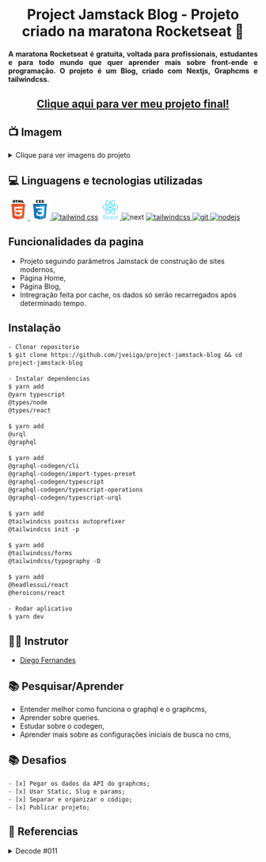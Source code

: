 <h1 align="center">Project Jamstack Blog - Projeto criado na maratona Rocketseat 🚀</h1>
<h4 align="justify">A maratona Rocketseat é gratuita, voltada para profissionais, estudantes e para todo mundo que quer aprender mais sobre front-ende e programação. O projeto é um Blog, criado com Nextjs, Graphcms e tailwindcss. </h4>

<h2 align="center"><a href="https://project-jamstack-blog.vercel.app/">Clique aqui para ver meu projeto final!</a></h2>


## 📺 Imagem

<details>
  
<summary>Clique para ver imagens do projeto</summary>
  
![preview](https://user-images.githubusercontent.com/57195630/155034143-773e985e-cb57-4e69-a31a-ff42c1b745fe.png)
![preview](https://user-images.githubusercontent.com/57195630/155034152-bcc62434-0d2c-40be-a08c-5b72dc18f4a9.png)
![preview](https://user-images.githubusercontent.com/57195630/155034158-bac00419-9119-4b95-98ce-4d8b42c9f4c0.png)

</details> 

## 💻 Linguagens e tecnologias utilizadas
<p align="left"> 
<a href="https://www.w3.org/html/" target="_blank"> <img src="https://raw.githubusercontent.com/devicons/devicon/master/icons/html5/html5-original-wordmark.svg" alt="html5" width="40" height="40"/> </a> 
<a href="https://www.w3schools.com/css/" target="_blank"> <img src="https://raw.githubusercontent.com/devicons/devicon/master/icons/css3/css3-original-wordmark.svg" alt="css3" width="40" height="40"/> </a>
<a href="https://tailwindcss.com/" target="_blank"><img src="https://d6f6d0kpz0gyr.cloudfront.net/uploads/images/_1200x630_crop_center-center_82_none/tailwind-thumb.jpg?mtime=1609771799" alt="tailwind css" width="70" height="40"/></a>
<a href="https://reactjs.org/" target="_blank"> <img src="https://raw.githubusercontent.com/devicons/devicon/master/icons/react/react-original-wordmark.svg" alt="react" width="40" height="40"/> </a> 
<img   src="https://decodenatura.com/static/fb8aa1bb70c9925ce1ae22dc2711b343/nextjs-logo.png" alt="next" width="40" height="40" max-width="100%">
<a href="https://app.graphcms.com/" target="_blank"> <img src="https://www.frontastic.cloud/wp-content/uploads/2020/07/graphcms.jpg" alt="tailwindcss" width="60" height="40"/> </a> 
<a href="https://git-scm.com/" target="_blank"> <img src="https://www.vectorlogo.zone/logos/git-scm/git-scm-icon.svg" alt="git" width="40" height="40"/> </a> 
<a href="https://yarnpkg.com/" target="_blank"> <img src="https://classic.yarnpkg.com/assets/og_image.png" alt="nodejs" width="70" height="40"/> </a> 


## Funcionalidades da pagina
  - Projeto seguindo parâmetros Jamstack de construção de sites modernos,
  - Página Home, 
  - Página Blog, 
  - Intregração feita por cache, os dados só serão recarregados após determinado tempo.  

## Instalação

    - Clonar repositorio
    $ git clone https://github.com/jveiiga/project-jamstack-blog && cd project-jamstack-blog

    - Instalar dependencias
    $ yarn add 
    @yarn typescript 
    @types/node 
    @types/react 

    $ yarn add 
    @urql 
    @graphql

    $ yarn add 
    @graphql-codegen/cli 
    @graphql-codegen/import-types-preset 
    @graphql-codegen/typescript 
    @graphql-codegen/typescript-operations 
    @graphql-codegen/typescript-urql  

    $ yarn add  
    @tailwindcss postcss autoprefixer 
    @tailwindcss init -p

    $ yarn add 
    @tailwindcss/forms
    @tailwindcss/typography -D

    $ yarn add 
    @headlessui/react
    @heroicons/react

    - Rodar aplicativo
    $ yarn dev

## 👨‍🏫 Instrutor

- <a href="https://github.com/diego3g">Diego Fernandes</a> 

## 📚 Pesquisar/Aprender

  - Entender melhor como funciona o graphql e o graphcms,
  - Aprender sobre queries.
  - Estudar sobre o codegen,
  - Aprender mais sobre as configurações iniciais de busca no cms,
  
## 📚 Desafios
    - [x] Pegar os dados da API do graphcms;
    - [x] Usar Static, Slug e params;
    - [x] Separar e organizar o código;
    - [x] Publicar projeto;

## 📂 Referencias
  <details>
    <summary>Decode #011</summary>
      - <a href="https://jamstack.org/">Jamstack</a> <br>
      - <a href="https://graphcms.com/">graphcms</a> <br>
      - <a href="https://www.graphql-code-generator.com/">codegen</a> <br>
      - <a href="https://tailwindcss.com/">tailwindcss</a> <br>
      
  </details>
  

